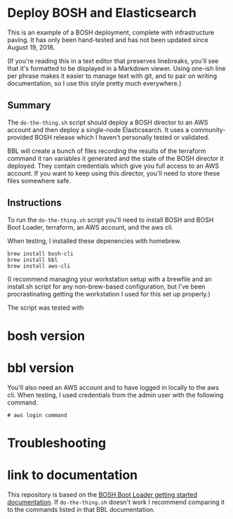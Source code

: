# Deploy BOSH and Elasticsearch
This is an example of a BOSH deployment, 
complete with infrastructure paving.
It has only been hand-tested
and has not been updated
since August 19, 2018.

(If you're reading this in a text editor
that preserves linebreaks,
you'll see that it's formatted
to be displayed in a Markdown viewer.
Using one-ish line per phrase makes it easier
to manage text with git,
and to pair on writing documentation,
so I use this style pretty much everywhere.)

## Summary
The `do-the-thing.sh` script
should deploy a BOSH director to an AWS account
and then deploy a single-node Elasticsearch.
It uses a community-provided BOSH release
which I haven't personally tested or validated.

BBL will create a bunch of files
recording the results of the terraform command it ran
variables it generated
and the state of the BOSH director it deployed.
They contain credentials
which give you full access to an AWS account.
If you want to keep using this director,
you'll need to store these files somewhere safe.

## Instructions
To run the `do-the-thing.sh` script
you'll need to install BOSH and BOSH Boot Loader,
terraform, an AWS account, and the aws cli.

When testing, I installed these depenencies with homebrew.

```
brew install bosh-cli
brew install bbl
brew install aws-cli
```
(I recommend managing your workstation setup
with a brewfile and an install.sh script
for any non-brew-based configuration,
but I've been procrastinating 
getting the workstation I used for this
set up properly.)

The script was tested with
# bosh version
# bbl version

You'll also need an AWS account
and to have logged in locally to the aws cli.
When testing, I used credentials from the admin user
with the following command.

```
# aws login command
```

# Troubleshooting
# link to documentation
This repository is based on the [BOSH Boot Loader getting started documentation]().
If `do-the-thing.sh` doesn't work
I recommend comparing it
to the commands listed in that BBL documentation.
